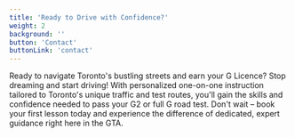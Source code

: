 ```yaml
---
title: 'Ready to Drive with Confidence?'
weight: 2
background: ''
button: 'Contact'
buttonLink: 'contact'
---
```


Ready to navigate Toronto's bustling streets and earn your G Licence? Stop dreaming and start driving! With personalized one-on-one instruction tailored to Toronto's unique traffic and test routes, you'll gain the skills and confidence needed to pass your G2 or full G road test. Don't wait – book your first lesson today and experience the difference of dedicated, expert guidance right here in the GTA. 
